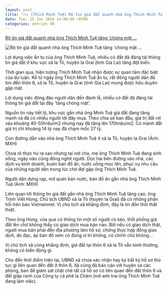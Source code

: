```yaml
---
layout: post
title: "🔥🔥 [Thích Minh Tuệ] Rộ tin giá đất quanh nhà ông Thích Minh Tuệ tăng 'chóng mặt ..."
date: Tue, 25 Jun 2024 14:00:00 +0700
categories: entries VN
---
```

[Rộ tin giá đất quanh nhà ông Thích Minh Tuệ tăng 'chóng mặt ...](https://cafef.vn/ro-tin-gia-dat-quanh-nha-ong-thich-minh-tue-tang-chong-mat-chinh-quyen-xa-vao-cuoc-188240626100115867.chn)

![Rộ tin giá đất quanh nhà ông Thích Minh Tuệ tăng 'chóng mặt ...](https://cafefcdn.com/zoom/600_315/203337114487263232/2024/6/26/avatar1719370841339-17193708428161369908574.png)

Lợi dụng việc ẩn tu của ông Thích Minh Tuệ, nhiều cò đất đã đăng tải thông tin giá đất ở khu vực xã Ia Tô, huyện Ia Grai (tỉnh Gia Lai) tăng đột biến.

Thời gian qua, hiện tượng Thích Minh Tuệ nhận được sự quan tâm đặc biệt của dư luận. Kể từ ngày ông Thích Minh Tuệ ẩn tu, rất đông người dân đã tìm đến thôn 6, xã la Tô, huyện la Grai (tỉnh Gia Lai) mong được hữu duyên gặp mặt.

Lợi dụng việc đông đảo người dân đến đảnh lễ, nhiều cò đất đã đăng tải thông tin giá đất tại đây 'tăng chóng mặt'.

Nguồn tin này tiết lộ, khu vực gần nhà ông Minh Tuệ giá đất đang tăng mạnh và đã có nhiều người tới đây mua. Theo chia sẻ ban đầu, giá trị đất rơi vào khoảng 40-50triệu/m2 nhưng nay đã tăng lên 170triệu/m2. Có mảnh đất giá trị chỉ khoảng 14 tỷ nay đã chạm mốc 27 tỷ.

Con đường dẫn vào nhà ông Thích Minh Tuệ ở xã la Tô, huyện la Grai (Ảnh: MXH)

Chưa rõ thực hư ra sao nhưng tại nơi cha, mẹ ông Thích Minh Tuệ đang sinh sống, ngày nào cũng đông nghịt người. Dọc hai bên đường vào nhà, các dịch vụ kinh doanh, buôn bán đồ ăn, nước uống mọc lên, phục vụ nhu cầu của những người dân trong lúc chờ đợi gặp ông Thích Minh Tuệ.

Người dân dựng rạp, mở quán bán nước, bán đồ ăn gần nhà ông Thích Minh Tuệ (Ảnh: MXH)

Liên quan tới thông tin giá đất gần nhà ông Thích Minh Tuệ tăng cao, ông Trịnh Viết Hùng, Chủ tịch UBND xã Ia Tô (huyện Ia Grai) đã có những phản hồi trên báo Vietnamnet. Vị chủ tịch xã khẳng định, đây là tin đồn thổi thất thiệt.

Theo ông Hùng, vừa qua có thông tin một số người cò kéo, thổi phồng giá đất lên chứ không thấy có giao dịch mua bán nào. Bởi nếu có giao dịch thật, người mua bán phải đến địa phương làm hồ sơ, chứng thực hợp đồng giao dịch, đo đạc, áp bản đồ xem có đúng vị trí không, có chính chủ không...

Vị chủ tịch xã cũng khẳng định, giá đất tại thôn 6 xã Ia Tô vẫn bình thường, không có biến động gì.

Cho đến thời điểm hiện tại, UBND xã chưa xác nhận hay ký bất kỳ hồ sơ thủ tục gì liên quan đến đất ở thôn 6. Xã cũng đã báo cáo với huyện và các phòng, ban để giám sát chặt chẽ tất cả hồ sơ có liên quan đến đất thôn 6 và đất giáp ranh của Công ty cà phê Ia Châm (nơi anh trai ông Thích Minh Tuệ đang làm việc).

